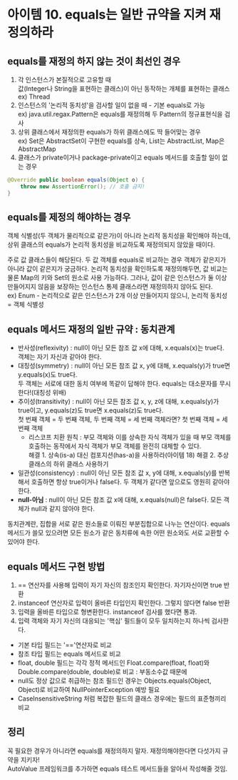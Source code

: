 # 아이템 10. equals는 일반 규약을 지켜 재정의하라

## equals를 재정의 하지 않는 것이 최선인 경우
1. 각 인스턴스가 본질적으로 고유할 때</br>
값(Integer나 String을 표현하는 클래스)이 아닌 동작하는 개체를 표현하는 클래스 ex) Thread
2. 인스턴스의 '논리적 동치성'을 검사할 일이 없을 때 - 기본 equals로 가능</br>
   ex) java.util.regax.Pattern은 equals를 재정의해 두 Pattern의 정규표현식을 검사
3. 상위 클래스에서 재정의한 equals가 하위 클래스에도 딱 들어맞는 경우</br>
   ex) Set은 AbstractSet이 구현한 equals를 상속, List는 AbstractList, Map은 AbstractMap
4. 클래스가 private이거나 package-private이고 equals 메서드를 호출할 일이 없는 경우
```java
@Override public boolean equals(Object o) {
	throw new AssertionError(); // 호출 금지!
}
```

## equals를 제정의 해야하는 경우
객체 식별성(두 객체가 물리적으로 같은가)이 아니라 논리적 동치성을 확인해야 하는데,
상위 클래스의 equals가 논리적 동치성을 비교하도록 재정의되지 않았을 때이다.

주로 값 클래스들이 해당된다. 두 값 객체를 equals로 비교하는 경우 객체가 같은지가 아니라 값이 같은지가 궁금하다.
논리적 동치성을 확인하도록 재정의해두면, 값 비교는 물론 Map의 키와 Set의 원소로 사용 가능하다.
그러나, 값이 같은 인스턴스가 둘 이상 만들어지지 않음을 보장하는 인스턴스 통제 클래스라면 재정의하지 않아도 된다.</br>
ex) Enum - 논리적으로 같은 인스턴스가 2개 이상 만들어지지 않으니, 논리적 동치성 = 객체 식별성

## equals 메서드 재정의 일반 규약 : 동치관계
- 반사성(reflexivity)
: null이 아닌 모든 참조 값 x에 대해, x.equals(x)는 true다.</br>
객체는 자기 자신과 같아야 한다.
- 대칭성(symmetry)
: null이 아닌 모든 참조 값 x, y에 대해, x.equals(y)가 true면 y.equals(x)도 true다.</br>
두 객체는 서로에 대한 동치 여부에 똑같이 답해야 한다. equals는 대소문자를 무시한다!(대칭성 위배)
- 추이성(transitivity)
: null이 아닌 모든 참조 값 x, y, z에 대해, x.equals(y)가 true이고, y.equals(z)도 true면 x.equals(z)도 true다.</br>
첫 번째 객체 = 두 번째 객체, 두 번째 객체 = 세 번째 객체라면? 첫 번째 객체 = 세번째 객체 </br>
  - 리스코프 치환 원칙 : 부모 객체와 이를 상속한 자식 객체가 있을 때 부모 객체를 호출하는 동작에서 자식 객체가 부모 객체를 완전히 대체할 수 있다.</br>
  해결 1. 상속(is-a) 대신 컴포지션(has-a)을 사용하라(아이템 18)
  해결 2. 추상 클래스의 하위 클래스 사용하기
- 일관성(consistency)
: null이 아닌 모든 참조 값 x, y에 대해, x.equals(y)를 반복해서 호출하면 항상 true이거나 false다.
두 객체가 같다면 앞으로도 영원히 같아야 한다.
- **null-아님**
: null이 아닌 모든 참조 값 x에 대해, x.equals(null)은 false다.
모든 객체가 null과 같지 않아야 한다.

동치관계란, 집합을 서로 같은 원소들로 이뤄진 부분집합으로 나누는 연산이다. equals 메서드가 쓸모 있으려면 모든 원소가 같은 동치류에 속한 어떤 원소와도 서로 교환할 수 있어야 한다.

## equals 메서드 구현 방법
1. == 연산자를 사용해 입력이 자기 자신의 참조인지 확인한다.
자기자신이면 true 반환
2. instanceof 연산자로 입력이 올바른 타입인지 확인한다.
그렇지 않다면 false 반환
3. 입력을 올바른 타입으로 형변환한다.
instanceof 검사를 했다면 통과.
4. 입력 객체와 자기 자신의 대응되는 '핵심' 필드들이 모두 일치하는지 하나씩 검사한다.

- 기본 타입 필드는 '=='연산자로 비교
- 참조 타입 필드는 equals 메서드로 비교
- float, double 필드는 각각 정적 메서드인 Float.compare(float, float)와 Double.compare(double, double)로 비교 : 부동소수값 때문에
- null도 정상 값으로 취급하는 참조 필드인 경우는 Objects.equals(Object, Object)로 비교하여 NullPointerException 예방 필요
- CaseInsensitiveString 처럼 복잡한 필드의 클래스 경우에는 필드의 표준형끼리 비교

## 정리
꼭 필요한 경우가 아니라면 equals를 재정의하지 말자. 재정의해야한다면 다섯가지 규약을 지키자! </br>
AutoValue 프레임워크를 추가하면 equals 테스트 메서드들을 알아서 작성해줄 것임.
